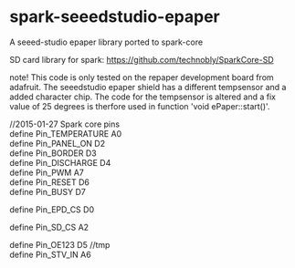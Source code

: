# spark-seeedstudio-epaper
A seeed-studio epaper library ported to spark-core

SD card library for spark: https://github.com/technobly/SparkCore-SD  

note! This code is only tested on the repaper development board from adafruit. The seeedstudio epaper shield has a different tempsensor and a added character chip. The code for the tempsensor is altered and a fix value of 25 degrees is therfore used in function 'void ePaper::start()'.

//2015-01-27 Spark core pins  
define Pin_TEMPERATURE   A0  
define Pin_PANEL_ON      D2  
define Pin_BORDER        D3  
define Pin_DISCHARGE     D4  
define Pin_PWM           A7  
define Pin_RESET         D6  
define Pin_BUSY          D7  

define Pin_EPD_CS        D0  

define Pin_SD_CS         A2  

define Pin_OE123         D5 //tmp  
define Pin_STV_IN        A6  
